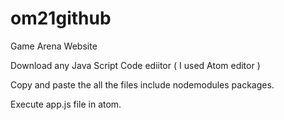 # om21github
Game Arena Website

Download any Java Script Code ediitor ( I used Atom editor )

Copy and paste the all the files include nodemodules packages. 

Execute app.js file in atom.

